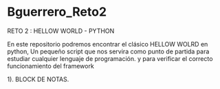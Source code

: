 # Bguerrero_Reto2
RETO 2 : HELLOW WORLD - PYTHON

En este repositorio podremos encontrar el clásico HELLOW WOLRD en python, Un pequeño script que nos servira como punto de partida para estudiar cualquier lenguaje de programación. y para verificar el correcto funcionamiento del framework

1). BLOCK DE NOTAS.
